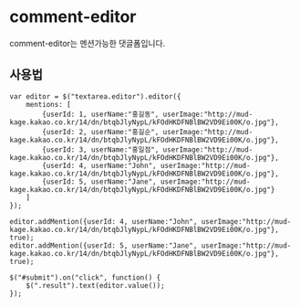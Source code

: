 # comment-editor

comment-editor는 멘션가능한 댓글폼입니다.

## 사용법

	var editor = $("textarea.editor").editor({
		mentions: [
			{userId: 1, userName:"홍길동", userImage:"http://mud-kage.kakao.co.kr/14/dn/btqbJlyNypL/kFOdHKDFNBlBW2VD9Ei00K/o.jpg"},
			{userId: 2, userName:"홍길순", userImage:"http://mud-kage.kakao.co.kr/14/dn/btqbJlyNypL/kFOdHKDFNBlBW2VD9Ei00K/o.jpg"},
			{userId: 3, userName:"홍일점", userImage:"http://mud-kage.kakao.co.kr/14/dn/btqbJlyNypL/kFOdHKDFNBlBW2VD9Ei00K/o.jpg"},
			{userId: 4, userName:"John", userImage:"http://mud-kage.kakao.co.kr/14/dn/btqbJlyNypL/kFOdHKDFNBlBW2VD9Ei00K/o.jpg"},
			{userId: 5, userName:"Jane", userImage:"http://mud-kage.kakao.co.kr/14/dn/btqbJlyNypL/kFOdHKDFNBlBW2VD9Ei00K/o.jpg"}
		]
	});

	editor.addMention({userId: 4, userName:"John", userImage:"http://mud-kage.kakao.co.kr/14/dn/btqbJlyNypL/kFOdHKDFNBlBW2VD9Ei00K/o.jpg"}, true);
	editor.addMention({userId: 5, userName:"Jane", userImage:"http://mud-kage.kakao.co.kr/14/dn/btqbJlyNypL/kFOdHKDFNBlBW2VD9Ei00K/o.jpg"}, true);

	$("#submit").on("click", function() {
		$(".result").text(editor.value());
	});
